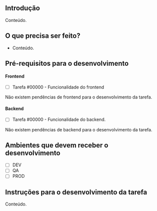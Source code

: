 ## Introdução

Conteúdo.

## O que precisa ser feito?

*   Conteúdo.

## Pré-requisitos para o desenvolvimento

#### **Frontend**

*   [ ] Tarefa #00000 - Funcionalidade do frontend

Não existem pendências de frontend para o desenvolvimento da tarefa.

#### **Backend**

*   [ ] Tarefa #00000 - Funcionalidade do backend.

Não existem pendências de backend para o desenvolvimento da tarefa.

## Ambientes que devem receber o desenvolvimento

*   [ ] DEV
*   [ ] QA
*   [ ] PROD

## Instruções para o desenvolvimento da tarefa

Conteúdo.